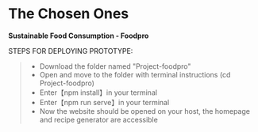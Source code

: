 # The Chosen Ones

**Sustainable Food Consumption - Foodpro**

STEPS FOR DEPLOYING PROTOTYPE:
>* Download the folder named "Project-foodpro"
>* Open and move to the folder with terminal instructions (cd Project-foodpro)
>* Enter【npm install】in your terminal
>* Enter【npm run serve】in your terminal
>* Now the website should be opened on your host, the homepage and recipe generator are accessible
